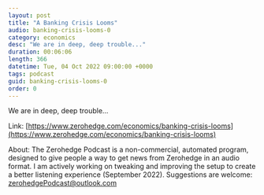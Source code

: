 ```yaml
---
layout: post
title: "A Banking Crisis Looms"
audio: banking-crisis-looms-0
category: economics
desc: "We are in deep, deep trouble..."
duration: 00:06:06
length: 366
datetime: Tue, 04 Oct 2022 09:00:00 +0000
tags: podcast
guid: banking-crisis-looms-0
order: 0
---
```

We are in deep, deep trouble...

Link: [https://www.zerohedge.com/economics/banking-crisis-looms](https://www.zerohedge.com/economics/banking-crisis-looms)

About: The Zerohedge Podcast is a non-commercial, automated program, designed to give people a way to get news from Zerohedge in an audio format.  I am actively working on tweaking and improving the setup to create a better listening experience (September 2022).  Suggestions are welcome: [zerohedgePodcast@outlook.com](mailto:zerohedgePodcast@outlook.com)
